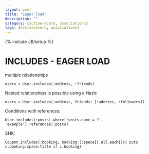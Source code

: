 ```yaml
---
layout: post
title: "Eager load"
description: ""
category: [activerecord, associations] 
tags: [activerecord, associations]
---
```

{% include JB/setup %}

# INCLUDES - EAGER LOAD

multiple relationships

    users = User.includes(:address, :friends)

Nested relationships is possible using a Hash:

    users = User.includes(:address, friends: [:address, :followers])

Conditions with references:

    User.includes(:posts).where('posts.name = ?', 'example').references(:posts) 

SHK: 

    Coupon.includes(:booking, booking:[:space]).all.each{|c| puts c.booking.space.title if c.booking}
